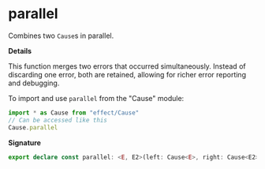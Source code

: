 # parallel

Combines two `Cause`s in parallel.

**Details**

This function merges two errors that occurred simultaneously. Instead of
discarding one error, both are retained, allowing for richer error reporting
and debugging.

To import and use `parallel` from the "Cause" module:

```ts
import * as Cause from "effect/Cause"
// Can be accessed like this
Cause.parallel
```

**Signature**

```ts
export declare const parallel: <E, E2>(left: Cause<E>, right: Cause<E2>) => Cause<E | E2>
```
